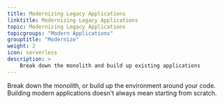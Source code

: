 ```yaml
---
title: Modernizing Legacy Applications
linktitle: Modernizing Legacy Applications
topic: Modernizing Legacy Applications
topicgroups: "Modern Applications"
grouptitle: "Modernize"
weight: 2
icon: serverless
description: >
    Break down the monolith and build up existing applications
---
```


Break down the monolith, or build up the environment around your code. Building modern applications doesn't always mean starting from scratch.